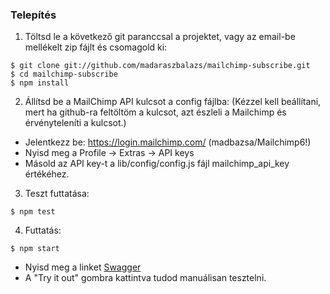 ### Telepítés
1. Töltsd le a következő git paranccsal a projektet, vagy az email-be mellékelt zip fájlt és csomagold ki:
```
$ git clone git://github.com/madaraszbalazs/mailchimp-subscribe.git
$ cd mailchimp-subscribe
$ npm install
```
2. Állítsd be a MailChimp API kulcsot a config fájlba:
(Kézzel kell beállítani, mert ha github-ra feltöltöm a kulcsot, azt észleli a Mailchimp és érvényteleníti a kulcsot.)
* Jelentkezz be: https://login.mailchimp.com/ (madbazsa/Mailchimp6!)
* Nyisd meg a Profile -> Extras -> API keys
* Másold az API key-t a lib/config/config.js fájl mailchimp_api_key értékéhez.

3. Teszt futtatása:
```
$ npm test
```

4. Futtatás:
```
$ npm start
```
* Nyisd meg a linket [Swagger](http://localhost:3000/api-docs/)
* A "Try it out" gombra kattintva tudod manuálisan tesztelni.
